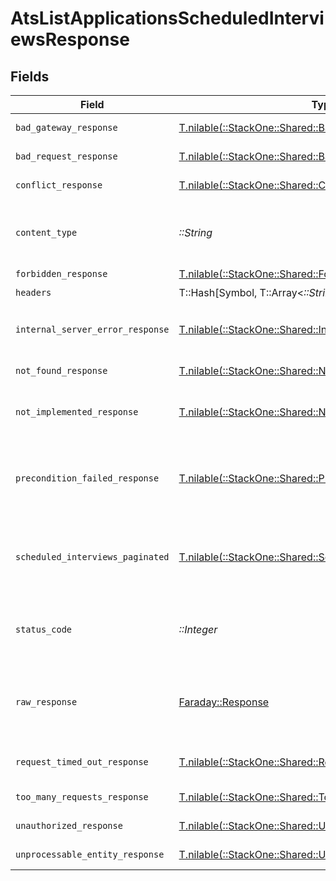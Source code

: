 # AtsListApplicationsScheduledInterviewsResponse


## Fields

| Field                                                                                                              | Type                                                                                                               | Required                                                                                                           | Description                                                                                                        |
| ------------------------------------------------------------------------------------------------------------------ | ------------------------------------------------------------------------------------------------------------------ | ------------------------------------------------------------------------------------------------------------------ | ------------------------------------------------------------------------------------------------------------------ |
| `bad_gateway_response`                                                                                             | [T.nilable(::StackOne::Shared::BadGatewayResponse)](../../models/shared/badgatewayresponse.md)                     | :heavy_minus_sign:                                                                                                 | Bad gateway error.                                                                                                 |
| `bad_request_response`                                                                                             | [T.nilable(::StackOne::Shared::BadRequestResponse)](../../models/shared/badrequestresponse.md)                     | :heavy_minus_sign:                                                                                                 | Invalid request.                                                                                                   |
| `conflict_response`                                                                                                | [T.nilable(::StackOne::Shared::ConflictResponse)](../../models/shared/conflictresponse.md)                         | :heavy_minus_sign:                                                                                                 | Conflict with current state.                                                                                       |
| `content_type`                                                                                                     | *::String*                                                                                                         | :heavy_check_mark:                                                                                                 | HTTP response content type for this operation                                                                      |
| `forbidden_response`                                                                                               | [T.nilable(::StackOne::Shared::ForbiddenResponse)](../../models/shared/forbiddenresponse.md)                       | :heavy_minus_sign:                                                                                                 | Forbidden.                                                                                                         |
| `headers`                                                                                                          | T::Hash[Symbol, T::Array<*::String*>]                                                                              | :heavy_check_mark:                                                                                                 | N/A                                                                                                                |
| `internal_server_error_response`                                                                                   | [T.nilable(::StackOne::Shared::InternalServerErrorResponse)](../../models/shared/internalservererrorresponse.md)   | :heavy_minus_sign:                                                                                                 | Server error while executing the request.                                                                          |
| `not_found_response`                                                                                               | [T.nilable(::StackOne::Shared::NotFoundResponse)](../../models/shared/notfoundresponse.md)                         | :heavy_minus_sign:                                                                                                 | Resource not found.                                                                                                |
| `not_implemented_response`                                                                                         | [T.nilable(::StackOne::Shared::NotImplementedResponse)](../../models/shared/notimplementedresponse.md)             | :heavy_minus_sign:                                                                                                 | This functionality is not implemented.                                                                             |
| `precondition_failed_response`                                                                                     | [T.nilable(::StackOne::Shared::PreconditionFailedResponse)](../../models/shared/preconditionfailedresponse.md)     | :heavy_minus_sign:                                                                                                 | Precondition failed: linked account belongs to a disabled integration.                                             |
| `scheduled_interviews_paginated`                                                                                   | [T.nilable(::StackOne::Shared::ScheduledInterviewsPaginated)](../../models/shared/scheduledinterviewspaginated.md) | :heavy_minus_sign:                                                                                                 | The list of applications scheduled interviews was retrieved.                                                       |
| `status_code`                                                                                                      | *::Integer*                                                                                                        | :heavy_check_mark:                                                                                                 | HTTP response status code for this operation                                                                       |
| `raw_response`                                                                                                     | [Faraday::Response](https://www.rubydoc.info/gems/faraday/Faraday/Response)                                        | :heavy_check_mark:                                                                                                 | Raw HTTP response; suitable for custom response parsing                                                            |
| `request_timed_out_response`                                                                                       | [T.nilable(::StackOne::Shared::RequestTimedOutResponse)](../../models/shared/requesttimedoutresponse.md)           | :heavy_minus_sign:                                                                                                 | The request has timed out.                                                                                         |
| `too_many_requests_response`                                                                                       | [T.nilable(::StackOne::Shared::TooManyRequestsResponse)](../../models/shared/toomanyrequestsresponse.md)           | :heavy_minus_sign:                                                                                                 | Too many requests.                                                                                                 |
| `unauthorized_response`                                                                                            | [T.nilable(::StackOne::Shared::UnauthorizedResponse)](../../models/shared/unauthorizedresponse.md)                 | :heavy_minus_sign:                                                                                                 | Unauthorized access.                                                                                               |
| `unprocessable_entity_response`                                                                                    | [T.nilable(::StackOne::Shared::UnprocessableEntityResponse)](../../models/shared/unprocessableentityresponse.md)   | :heavy_minus_sign:                                                                                                 | Validation error.                                                                                                  |